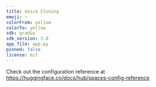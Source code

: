 ```yaml
---
title: Voice Cloning
emoji: ⚡
colorFrom: yellow
colorTo: yellow
sdk: gradio
sdk_version: 3.8
app_file: app.py
pinned: false
license: mit
---
```


Check out the configuration reference at https://huggingface.co/docs/hub/spaces-config-reference
